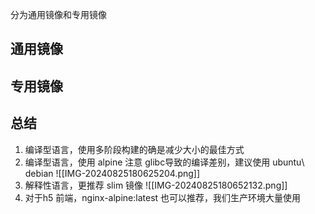 分为通用镜像和专用镜像

## 通用镜像

## 专用镜像

## 总结
1. 编译型语言，使用多阶段构建的确是减少大小的最佳方式 
2. 编译型语言，使用 alpine 注意 glibc导致的编译差别，建议使用 ubuntu\ debian
![[IMG-20240825180625204.png]]
3. 解释性语言，更推荐 slim 镜像
![[IMG-20240825180652132.png]]
6. 对于h5 前端，nginx-alpine:latest 也可以推荐，我们生产环境大量使用 